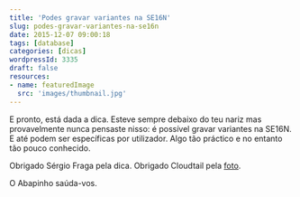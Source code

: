 ```yaml
---
title: 'Podes gravar variantes na SE16N'
slug: podes-gravar-variantes-na-se16n
date: 2015-12-07 09:00:18
tags: [database]
categories: [dicas]
wordpressId: 3335
draft: false
resources:
- name: featuredImage
  src: 'images/thumbnail.jpg'
---
```

E pronto, está dada a dica. Esteve sempre debaixo do teu nariz mas provavelmente nunca pensaste nisso: é possível gravar variantes na SE16N. E até podem ser específicas por utilizador. Algo tão práctico e no entanto tão pouco conhecido.

Obrigado Sérgio Fraga pela dica.
Obrigado Cloudtail pela [foto][1].

O Abapinho saúda-vos.

   [1]: https://www.flickr.com/photos/blacktigersdream/11201990474
